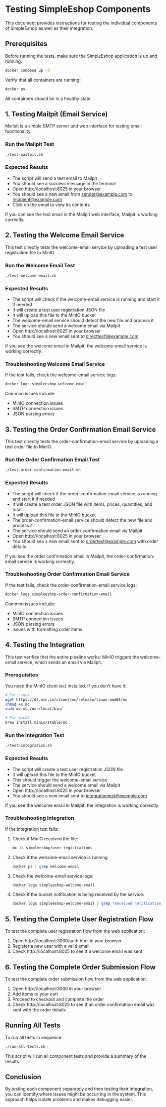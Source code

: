 # Testing SimpleEshop Components

This document provides instructions for testing the individual components of SimpleEshop as well as their integration.

## Prerequisites

Before running the tests, make sure the SimpleEshop application is up and running:

```bash
docker compose up -d
```

Verify that all containers are running:

```bash
docker ps
```

All containers should be in a healthy state.

## 1. Testing Mailpit (Email Service)

Mailpit is a simple SMTP server and web interface for testing email functionality.

### Run the Mailpit Test

```bash
./test-mailpit.sh
```

### Expected Results

- The script will send a test email to Mailpit
- You should see a success message in the terminal
- Open http://localhost:8025 in your browser
- You should see a new email from sender@example.com to recipient@example.com
- Click on the email to view its contents

If you can see the test email in the Mailpit web interface, Mailpit is working correctly.

## 2. Testing the Welcome Email Service

This test directly tests the welcome-email service by uploading a test user registration file to MinIO.

### Run the Welcome Email Test

```bash
./test-welcome-email.sh
```

### Expected Results

- The script will check if the welcome-email service is running and start it if needed
- It will create a test user registration JSON file
- It will upload this file to the MinIO bucket
- The welcome-email service should detect the new file and process it
- The service should send a welcome email via Mailpit
- Open http://localhost:8025 in your browser
- You should see a new email sent to directtest1@example.com

If you see the welcome email in Mailpit, the welcome-email service is working correctly.

### Troubleshooting Welcome Email Service

If the test fails, check the welcome-email service logs:

```bash
docker logs simpleeshop-welcome-email
```

Common issues include:
- MinIO connection issues
- SMTP connection issues
- JSON parsing errors

## 3. Testing the Order Confirmation Email Service

This test directly tests the order-confirmation-email service by uploading a test order file to MinIO.

### Run the Order Confirmation Email Test

```bash
./test-order-confirmation-email.sh
```

### Expected Results

- The script will check if the order-confirmation-email service is running and start it if needed
- It will create a test order JSON file with items, prices, quantities, and total
- It will upload this file to the MinIO bucket
- The order-confirmation-email service should detect the new file and process it
- The service should send an order confirmation email via Mailpit
- Open http://localhost:8025 in your browser
- You should see a new email sent to ordertest@example.com with order details

If you see the order confirmation email in Mailpit, the order-confirmation-email service is working correctly.

### Troubleshooting Order Confirmation Email Service

If the test fails, check the order-confirmation-email service logs:

```bash
docker logs simpleeshop-order-confirmation-email
```

Common issues include:
- MinIO connection issues
- SMTP connection issues
- JSON parsing errors
- Issues with formatting order items

## 4. Testing the Integration

This test verifies that the entire pipeline works: MinIO triggers the welcome-email service, which sends an email via Mailpit.

### Prerequisites

You need the MinIO client (`mc`) installed. If you don't have it:

```bash
# For Linux
wget https://dl.min.io/client/mc/release/linux-amd64/mc
chmod +x mc
sudo mv mc /usr/local/bin/

# For macOS
brew install minio/stable/mc
```

### Run the Integration Test

```bash
./test-integration.sh
```

### Expected Results

- The script will create a test user registration JSON file
- It will upload this file to the MinIO bucket
- This should trigger the welcome-email service
- The service should send a welcome email via Mailpit
- Open http://localhost:8025 in your browser
- You should see a new email sent to integrationtest@example.com

If you see the welcome email in Mailpit, the integration is working correctly.

### Troubleshooting Integration

If the integration test fails:

1. Check if MinIO received the file:
   ```bash
   mc ls simpleeshop/user-registrations
   ```

2. Check if the welcome-email service is running:
   ```bash
   docker ps | grep welcome-email
   ```

3. Check the welcome-email service logs:
   ```bash
   docker logs simpleeshop-welcome-email
   ```

4. Check if the bucket notification is being received by the service:
   ```bash
   docker logs simpleeshop-welcome-email | grep "Received notification"
   ```

## 5. Testing the Complete User Registration Flow

To test the complete user registration flow from the web application:

1. Open http://localhost:3000/auth.html in your browser
2. Register a new user with a valid email
3. Check http://localhost:8025 to see if a welcome email was sent

## 6. Testing the Complete Order Submission Flow

To test the complete order submission flow from the web application:

1. Open http://localhost:3000 in your browser
2. Add items to your cart
3. Proceed to checkout and complete the order
4. Check http://localhost:8025 to see if an order confirmation email was sent with the order details

## Running All Tests

To run all tests in sequence:

```bash
./run-all-tests.sh
```

This script will run all component tests and provide a summary of the results.

## Conclusion

By testing each component separately and then testing their integration, you can identify where issues might be occurring in the system. This approach helps isolate problems and makes debugging easier.
